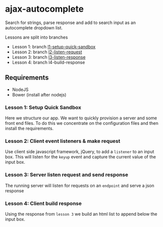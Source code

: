 # ajax-autocomplete

Search for strings, parse response and add to search input as an autocomplete dropdown list.

Lessons are split into branches

 - Lesson 1: branch [l1-setup-quick-sandbox](https://github.com/coder-forge/ajax-autocomplete/tree/l1-setup-quick-sandbox)
 - Lesson 2: branch [l2-listen-request](https://github.com/coder-forge/ajax-autocomplete/tree/l2-listen-and-request)
 - Lesson 3: branch [l3-listen-response](https://github.com/coder-forge/ajax-autocomplete/tree/l3-listen-response)
 - Lesson 4: branch l4-build-response

## Requirements

 - NodeJS
 - Bower (install after nodejs)

### Lesson 1: Setup Quick Sandbox

Here we structure our app. We want to quickly provision a server and some
front end files. To do this we concentrate on the configuration files and then
install the requirements.

### Lesson 2: Client event listeners & make request

Use client side javascript framework, jQuery, to add a `listener` to an input
box. This will listen for the `keyup` event and capture the current value of the
input box.

### Lesson 3: Server listen request and send response

The running server will listen for requests on an `endpoint` and serve a json
response

### Lesson 4: Client build response

Using the response from `lesson 3` we build an html list to append below the
input box.
